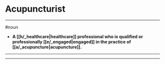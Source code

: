 # Acupuncturist
---
#noun
- **A [[h/_healthcare|healthcare]] professional who is qualified or professionally [[e/_engaged|engaged]] in the practice of [[a/_acupuncture|acupuncture]].**
---
---
